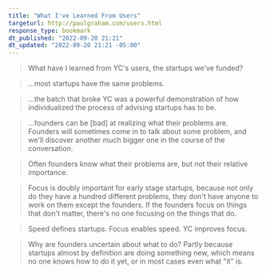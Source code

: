 ```yaml
---
title: "What I've Learned From Users"
targeturl: http://paulgraham.com/users.html
response_type: bookmark
dt_published: "2022-09-20 21:21"
dt_updated: "2022-09-20 21:21 -05:00"
---
```


> What have I learned from YC's users, the startups we've funded?

> ...most startups have the same problems.

> ...the batch that broke YC was a powerful demonstration of how individualized the process of advising startups has to be.

> ...founders can be [bad] at realizing what their problems are. Founders will sometimes come in to talk about some problem, and we'll discover another much bigger one in the course of the conversation.

> Often founders know what their problems are, but not their relative importance.

> Focus is doubly important for early stage startups, because not only do they have a hundred different problems, they don't have anyone to work on them except the founders. If the founders focus on things that don't matter, there's no one focusing on the things that do.

> Speed defines startups. Focus enables speed. YC improves focus.

> Why are founders uncertain about what to do? Partly because startups almost by definition are doing something new, which means no one knows how to do it yet, or in most cases even what "it" is. 